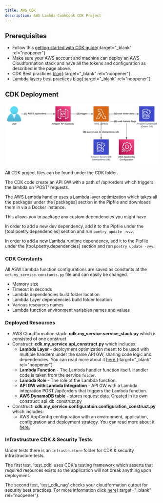 ```yaml
---
title: AWS CDK
description: AWS Lambda Cookbook CDK Project
---
```

## **Prerequisites**

- Follow this [getting started with CDK guide](https://docs.aws.amazon.com/cdk/v1/guide/getting_started.html){:target="_blank" rel="noopener"}
- Make sure your AWS account and machine can deploy an AWS Cloudformation stack and have all the tokens and configuration as described in the page above.
- CDK Best practices [blog](https://www.ranthebuilder.cloud/post/aws-cdk-best-practices-from-the-trenches){:target="_blank" rel="noopener"}
- Lambda layers best practices [blog](https://www.ranthebuilder.cloud/post/aws-lambda-layers-best-practice){:target="_blank" rel="noopener"}

## **CDK Deployment**

<img alt="alt_text" src="../media/design.png" />

All CDK project files can be found under the CDK folder.

The CDK code create an API GW with a path of /api/orders which triggers the lambda on 'POST' requests.

The AWS Lambda handler uses a Lambda layer optimization which takes all the packages under the [packages] section in the Pipfile and downloads them in via a Docker instance.

This allows you to package any custom dependencies you might have.

In order to add a new dev dependency, add it to the Pipfile under the [tool.poetry.dependencies] section and run ``poetry update -vvv``.

In order to add a new Lambda runtime dependency, add it to the Pipfile under the [tool.poetry.dependencies] section and run ``poetry update -vvv``.

### **CDK Constants**

All ASW Lambda function configurations are saved as constants at the `cdk.my_service.constants.py` file and can easily be changed.

- Memory size
- Timeout in seconds
- Lambda dependencies build folder location
- Lambda Layer dependencies build folder location
- Various resources names
- Lambda function environment variables names and values

### **Deployed Resources**

- AWS Cloudformation stack: **cdk.my_service.service_stack.py** which is consisted of one construct
- Construct: **cdk.my_service.api_construct.py** which includes:
    - **Lambda Layer** - deployment optimization meant to be used with multiple handlers under the same API GW, sharing code logic and dependencies. You can read more about it [here.](https://www.ranthebuilder.cloud/post/aws-lambda-layers-best-practice){:target="_blank" rel="noopener"}
    - **Lambda Function** - The Lambda handler function itself. Handler code is taken from the service `folder`.
    - **Lambda Role** - The role of the Lambda function.
    - **API GW with Lambda Integration** - API GW with a Lambda integration POST /api/orders that triggers the Lambda function.
    - **AWS DynamoDB table** - stores request data. Created in its own construct: api_db_construct.py
- Construct: **cdk.my_service.configuration.configuration_construct.py** which includes:
    - AWS AppConfig configuration with an environment, application, configuration and deployment strategy. You can read more about it [here.](best_practices/dynamic_configuration.md)

### **Infrastructure CDK & Security Tests**

Under tests there is an `infrastructure` folder for CDK & security infrastructure tests.

The first test, 'test_cdk' uses CDK's testing framework which asserts that required resources exists so the application will not break anything upon deployment.

The second test, 'test_cdk_nag' checks your cloudformation output for security best practices. For more information click [here](https://docs.aws.amazon.com/prescriptive-guidance/latest/patterns/check-aws-cdk-applications-or-cloudformation-templates-for-best-practices-by-using-cdk-nag-rule-packs.html){:target="_blank" rel="noopener"}.
